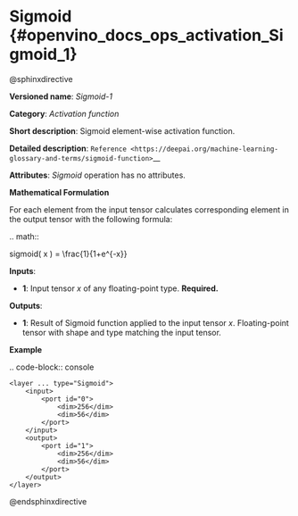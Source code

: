 # Sigmoid {#openvino_docs_ops_activation_Sigmoid_1}

@sphinxdirective

**Versioned name**: *Sigmoid-1*

**Category**: *Activation function*

**Short description**: Sigmoid element-wise activation function.

**Detailed description**: `Reference <https://deepai.org/machine-learning-glossary-and-terms/sigmoid-function>`__

**Attributes**: *Sigmoid* operation has no attributes.

**Mathematical Formulation**

For each element from the input tensor calculates corresponding element in the output tensor with the following formula:

.. math:: 

   sigmoid( x ) = \frac{1}{1+e^{-x}}


**Inputs**:

*   **1**: Input tensor *x* of any floating-point type. **Required.**

**Outputs**:

*   **1**: Result of Sigmoid function applied to the input tensor *x*. Floating-point tensor with shape and type matching the input tensor.

**Example**

.. code-block:: console 

    <layer ... type="Sigmoid">
        <input>
            <port id="0">
                <dim>256</dim>
                <dim>56</dim>
            </port>
        </input>
        <output>
            <port id="1">
                <dim>256</dim>
                <dim>56</dim>
            </port>
        </output>
    </layer>


@endsphinxdirective
